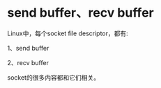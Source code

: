 # send buffer、recv buffer

Linux中，每个socket file descriptor，都有:

1、send buffer

2、recv buffer

socket的很多内容都和它们相关。

